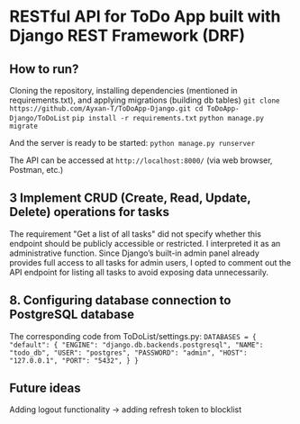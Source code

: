 # RESTful API for ToDo App built with Django REST Framework (DRF)
## How to run?
Cloning the repository, installing dependencies (mentioned in requirements.txt), and applying migrations (building db tables)
`git clone https://github.com/Ayxan-T/ToDoApp-Django.git
cd ToDoApp-Django/ToDoList`
`pip install -r requirements.txt`
`python manage.py migrate`

And the server is ready to be started:
`python manage.py runserver`

The API can be accessed at `http://localhost:8000/` (via web browser, Postman, etc.)

## 3 Implement CRUD (Create, Read, Update, Delete) operations for tasks
The requirement "Get a list of all tasks" did not specify whether this endpoint should be publicly accessible or restricted. I interpreted it as an administrative function. Since Django’s built-in admin panel already provides full access to all tasks for admin users, I opted to comment out the API endpoint for listing all tasks to avoid exposing data unnecessarily.

## 8. Configuring database connection to PostgreSQL database
The corresponding code from ToDoList/settings.py:
    `DATABASES = {
        "default": {
            "ENGINE": "django.db.backends.postgresql",
            "NAME": "todo_db",
            "USER": "postgres",
            "PASSWORD": "admin",
            "HOST": "127.0.0.1",
            "PORT": "5432",
        }
    }`

## Future ideas
Adding logout functionality -> adding refresh token to blocklist
